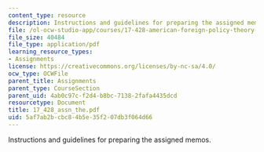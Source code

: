 ```yaml
---
content_type: resource
description: Instructions and guidelines for preparing the assigned memos.
file: /ol-ocw-studio-app/courses/17-428-american-foreign-policy-theory-and-method-fall-2004/5af7ab2bcbc84b5e35f207db3f064d66_17_428_assn_the.pdf
file_size: 40484
file_type: application/pdf
learning_resource_types:
- Assignments
license: https://creativecommons.org/licenses/by-nc-sa/4.0/
ocw_type: OCWFile
parent_title: Assignments
parent_type: CourseSection
parent_uid: 4ab0c97c-f2d4-b8bc-7138-2fafa4435dcd
resourcetype: Document
title: 17_428_assn_the.pdf
uid: 5af7ab2b-cbc8-4b5e-35f2-07db3f064d66
---
```

Instructions and guidelines for preparing the assigned memos.